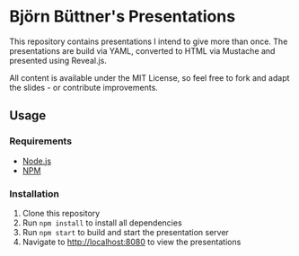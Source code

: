# Björn Büttner's Presentations

This repository contains presentations I intend to give more than once. The presentations are build via YAML, converted to HTML via Mustache and presented using Reveal.js.

All content is available under the MIT License, so feel free to fork and adapt the slides - or contribute improvements.

## Usage

### Requirements

* [Node.js](http://nodejs.org/)
* [NPM](https://www.npmjs.org/)

### Installation

1. Clone this repository
2. Run `npm install` to install all dependencies
3. Run `npm start` to build and start the presentation server
4. Navigate to [http://localhost:8080](http://localhost:8080) to view the presentations